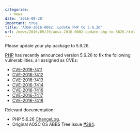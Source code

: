 ```yaml
---
categories:
  - news
date: '2016-09-20'
important: true
title: 'AOSA-2016-0002: update PHP to 5.6.26'
url: /news/2016/09/20/aosa-2016-0002-update-php-to-5626.html
---
```



Please update your `php` package to 5.6.26.

[PHP](https://php.net) has recently announced version 5.6.26 to fix the following vulnerabilities, all assigned as CVEs:

- [CVE-2016-7411](https://web.nvd.nist.gov/view/vuln/detail?vulnId=CVE-2016-7411)
- [CVE-2016-7412](https://web.nvd.nist.gov/view/vuln/detail?vulnId=CVE-2016-7412)
- [CVE-2016-7413](https://web.nvd.nist.gov/view/vuln/detail?vulnId=CVE-2016-7413)
- [CVE-2016-7414](https://web.nvd.nist.gov/view/vuln/detail?vulnId=CVE-2016-7414)
- [CVE-2016-7416](https://web.nvd.nist.gov/view/vuln/detail?vulnId=CVE-2016-7416)
- [CVE-2016-7417](https://web.nvd.nist.gov/view/vuln/detail?vulnId=CVE-2016-7417)
- [CVE-2016-7418](https://web.nvd.nist.gov/view/vuln/detail?vulnId=CVE-2016-7418)

Relevant documentation:

- PHP 5.6.26 [ChangeLog](http://www.php.net/ChangeLog-5.php#5.6.26).
- Original AOSC OS ABBS Tree issue [#384](https://github.com/AOSC-Dev/aosc-os-abbs/issues/384).
